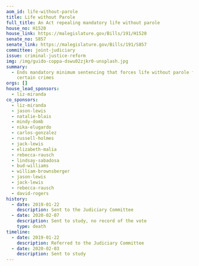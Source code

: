 ```yaml
---
aom_id: life-without-parole
title: Life without Parole
full_title: An Act repealing mandatory life without parole
house_no: H1520
house_link: https://malegislature.gov/Bills/191/H1520
senate_no: S857
senate_link: https://malegislature.gov/Bills/191/S857
committee: joint-judiciary
issue: criminal-justice-reform
img: /img/guido-coppa-dswu02zjkr0-unsplash.jpg
summary:
  - Ends mandatory minimum sentencing that forces life without parole for
    certain crimes
orgs: []
house_lead_sponsors:
  - liz-miranda
co_sponsors:
  - liz-miranda
  - jason-lewis
  - natalie-blais
  - mindy-domb
  - nika-elugardo
  - carlos-gonzalez
  - russell-holmes
  - jack-lewis
  - elizabeth-malia
  - rebecca-rausch
  - lindsay-sabadosa
  - bud-williams
  - william-brownsberger
  - jason-lewis
  - jack-lewis
  - rebecca-rausch
  - david-rogers
history:
  - date: 2019-01-22
    description: Sent to the Judiciary Committee
  - date: 2020-02-07
    description: Sent to study, no record of the vote
    type: death
timeline:
  - date: 2019-01-22
    description: Referred to the Judiciary Committee
  - date: 2020-02-03
    description: Sent to study
---
```

